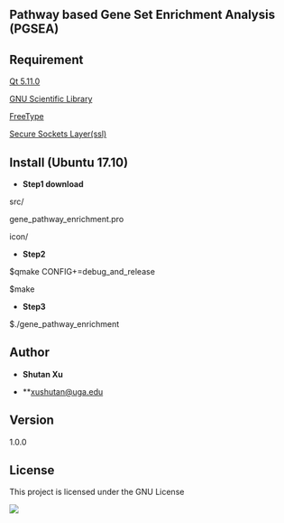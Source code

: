 ## Pathway based Gene Set Enrichment Analysis (PGSEA)

## Requirement

[Qt 5.11.0](https://www.qt.io/download)

[GNU Scientific Library](https://www.gnu.org/software/gsl/)

[FreeType](https://www.freetype.org/)

[Secure Sockets Layer(ssl)](https://www.openssl.org/source/)

## Install (Ubuntu 17.10)
* **Step1 download** 

src/

gene_pathway_enrichment.pro

icon/

* **Step2** 

$qmake CONFIG+=debug_and_release

$make

* **Step3** 

$./gene_pathway_enrichment



## Author

* **Shutan Xu** 

* **xushutan@uga.edu

## Version
1.0.0

## License

This project is licensed under the GNU License


![](https://github.com/xushutan/PathwayEnrichment/blob/master/figure.png)